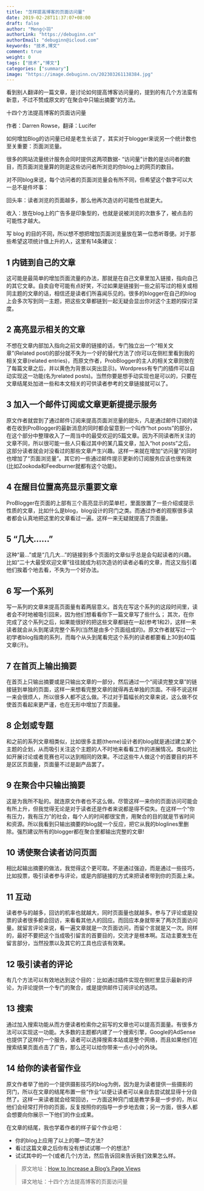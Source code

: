 ```yaml
---
title: "怎样提高博客的页面访问量"
date: 2019-02-28T11:37:07+08:00
draft: false
author: "Meng小羽"
authorLink: "https://debuginn.cn"
authorEmail: "debuginn@icloud.com"
keywords: "技术,博文"
comment: true
weight: 0
tags: ["技术","博文"]
categories: ["summary"]
image: "https://image.debuginn.cn/202303261138384.jpg"
---
```


看到别人翻译的一篇文章，是讨论如何提高博客访问量的，提到的有几个方法蛮有新意，不过不赞成原文的“在聚合中只输出摘要”的方法。

十四个方法提高博客的页面访问量

作者：Darren Rowse，翻译：Lucifer

如何增加Blog的访问量已经是老生长谈了，其实对于blogger来说另一个统计数也至关重要：页面浏览量。

很多的网站流量统计服务会同时提供这两项数据- “访问量”计数的是访问者的数目，而页面浏览量算的则是这些访问者所浏览的你blog上的网页的数目。

对不同blog来说，每个访问者的页面浏览量会有所不同，但希望这个数字可以大一总不是件坏事：

回头率：读者浏览的页面越多，那么他再次造访的可能性也就更大。

收入：放在blog上的广告多是印象型的，也就是说被浏览的次数多了，被点击的可能性才越大。

写 blog 的目的不同，所以想不想把增加页面浏览量放在第一位悉听尊便。对于那些希望这项统计值上升的人，这里有14条建议：

## 1 内链到自己的文章

这可能是最简单的增加页面流量的办法，那就是在自己文章里加入链接，指向自己的其它文章。自卖自夸可能有点好笑，不过如果是链接到一些之前写过的相关或相同主题的文章的话，相信还是读者们所喜闻乐见的。很多的blogger在自己的blog上会多次写到同一主题，把这些文章都链到一起无疑会显出你对这个主题的探讨深度。

## 2 高亮显示相关的文章

不想在文章内部加入指向之前文章的链接的话，专门独立出一个“相关文章”(Related post)的部分就不失为一个好的替代方法了(你可以在侧栏里看到我的相关文章(related entries)，而原文作者，ProbBlogger的主人的相关文章则放在了每篇文章之后，并以黄色为背景以突出显示)。Wordpress有专门的插件可以自动实现这一功能(名为related posts)。当然你要是想手动实现也是可以的，只要在文章结尾处加进一些和本文相关的可供读者参考的文章链接就可以了。

## 3 加入一个邮件订阅或文章更新提提示服务

原文作者就尝到了通过邮件订阅来提高页面浏览量的甜头，凡是通过邮件订阅的读者在收到ProBlogger的最新消息的同时都会留意到一个叫作“hot posts”的部分，在这个部分中整理收入了一周当中的最受欢迎的5篇文章。因为不同读者所关注的文章不同，所以很可能一些人只看过其中的某几篇文章，加入“hot posts”之后，这部分读者就会对没看过的那些文章产生兴趣。这样一来就在增加“访问量”的同时也增加了“页面浏览量”。其它的一些通过邮件提示更新的订阅服务应该也很有效(比如Zookoda和Feedburner就都有这个功能)。

## 4 在醒目位置高亮显示重要文章

ProBlogger在页面的上部有三个高亮显示的菜单栏，里面放置了一些介绍或提示性质的文章，比如什么是blog，blog设计的窍门之类。而通过作者的观察很多读者都会认真地把这里的文章看过一遍。这样一来无疑就提高了页面量。

## 5 “几大……”

这种“最…”或是“几几大…”的链接到多个页面的文章似乎总是会勾起读者的兴趣。比如“二十大最受欢迎文章”往往就成为初次造访的读者必看的文章，而这又指引着他们挨着个地去看，不失为一个好办法。

## 6 写一个系列

写一系列的文章来提高页面量有着两层意义。首先在写这个系列的这段时间里，读者会不时地被吸引回来，因为他们想看看你下一篇文章写了些什么； 其次，在你完成了这个系列之后，如果能很好的把这些文章都链在一起(参考1和2)，这样一来读者就会从头到尾读完整个系列(当然是由多个页面组成的)。原文作者就写过一个初学者blog指南的系列，而每个从头到尾看完这个系列的读者都要看上30到40篇文章(汗)。

## 7 在首页上输出摘要

在首页上只输出摘要或是只输出文章的一部分，然后通过一个“阅读完整文章”的链接链到单独的页面，这样一来想看完整文章的就得再去单独的页面。不得不说这样一来会很烦人，所以很多人都不这么做。不过对于篇幅长的文章来说，这么做不仅使首页看起来更严谨，也在无形中增加了页面量。

## 8 企划或专题

和之前的系列文章相类似，比如很多主题(theme)设计者的blog就是通过建立某个主题的企划，从而吸引关注这个主题的人不时地来看看工作的进展情况。类似的比如开展讨论或者竞赛也可以达到相同的效果。不过这些牛人做这个的首要目的并不是区区页面量，页面量不过是副产品罢了。

## 9 在聚合中只输出摘要

这是为我所不耻的。就连原文作者也不这么做。尽管这样一来你的页面访问可能会有所上升，但我觉得无论是对于读者还是作者来说都是得不偿失。在这样一个“你有压力，我有压力”的社会，每个人的时间都很宝贵，用聚合的目的就是节省时间和资源。所以我看到只输出摘要的blog就一个反应，把它从我的bloglines里删除。强烈建议所有的blogger都在聚合里都输出完整的文章!

## 10 诱使聚合读者访问页面

相比起输出摘要的做法，我觉得这个更可取。不是通过强迫，而是通过一些技巧，比如投票，吸引读者参与评论，或是内部链接的方式来把读者带到你的页面上来。

## 11 互动

读者参与的越多，回访的机率也就越大，同时页面量也就越多。参与了评论或是投票的读者很多都会回访，来看看其他人的回应。而回应本身就带来了两次页面访问量。就留言评论来说，看一遍文章就是一次页面访问，而留个言就是又一次。同样的，最好不要把这个当成吸引留言的首要目的，交流才是根本啊。互动主要发生在留言部分，当然投票以及其它的工具也应该有效果。

## 12 吸引读者的评论

有几个方法可以有效地达到这个目的：比如通过插件实现在侧栏里显示最新的评论，为评论提供一个专门的聚合，或是提供邮件订阅评论的选项。

## 13 搜索

通过加入搜索功能从而方便读者检索你之前写的文章也可以提高页面量。有很多方法可以实现这一功能。大多数的主题都内建了一个搜索引擎，Google的AdSense也提供了这样的一个服务，读者可以选择搜索本站或是整个网络，而且如果他们在搜索结果页面点击了广告，那么还可以给你带来一点小小的外块。

## 14 给你的读者留作业

原文作者举了他的一个提供摄影技巧的blog为例，因为是为读者提供一些摄影的窍门，所以在文章的结尾布置一些“作业”以便让读者可以亲自去尝试就显得十分自然了。这样一来读者就会经常回访，一方面这种窍门或是教学多是一步步的，所以他们会经常打开你的页面，反复按照你的指导一步步地去做；另一方面，很多人都会想要向你展示一下他们的作业成果。

在文章的结尾，我也学着作者的样子留个作业吧：

- 你的blog上应用了以上的哪一项方法? 
- 看过这篇文章之后你有没有想试试哪一个的想法? 
- 试试其中的一个(或者几个)方法，然后告诉回来告诉我们效果怎么样。

> 原文地址：[How to Increase a Blog’s Page Views](http://www.problogger.net/archives/2006/06/20/how-to-increase-a-blogs-page-views/)
> 
> 译文地址：十四个方法提高博客的页面访问量